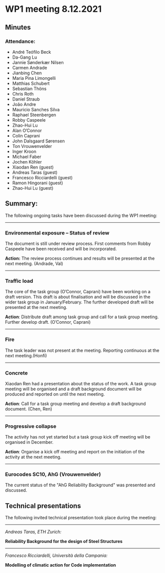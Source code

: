 # WP1 meeting 8.12.2021

## Minutes

### Attendance:

* André Teófilo Beck
* Da-Gang Lu
* Jannie Sønderkær Nilsen
* Carmen Andrade
* Jianbing Chen
* Maria Pina Limongelli
* Matthias Schubert
* Sebastian Thöns
* Chris Roth
* Daniel Straub
* João Andre
* Mauricio Sanches Silva
* Raphael Steenbergen
* Robby Caspeele
* Zhao-Hui Lu
* Alan O’Connor
* Colin Caprani
* John Dalsgaard Sørensen
* Ton Vrouwenvelder
* Inger Kroon
* Michael Faber
* Jochen Köhler
* Xiaodan Ren (guest)
* Andreas Taras (guest)
* Francesco Ricciardelli (guest)
* Ramon Hingorani (guest)
* Zhao-Hui Lu (guest)

## Summary:

The following ongoing tasks have been discussed during the WP1 meeting:

______
### Environmental exposure – Status of review
The document is still under review process. First comments from Robby Caspeele have been received and will be incorporated. 

**Action:** The review process continues and results will be presented at the next meeting. (Andrade, Val)
______

### Traffic load 
The core of the task group (O’Connor, Caprani) have been working on a draft version. This draft is about finalisation and will be discussed in the wider task group in January/February. The further developed draft will be presented at the next meeting.

**Action**: Distribute draft among task group and call for a task group meeting. Further develop draft. (O’Connor, Caprani)
_______

### Fire 
The task leader was not present at the meeting. Reporting continuous at the next meeting.(Honfi)
________

### Concrete 
Xiaodan Ren had a presentation about the status of the work. A task group meeting will be organised and a draft background document will be produced and reported on until the next meeting.

**Action**: Call for a task group meeting and develop a draft background document. (Chen, Ren)

_____
### Progressive collapse 
The activity has not yet started but a task group kick off meeting will be organised in December.
 
**Action**: Organise a kick off meeting and report on the initiation of the activity at the next meeting. 

______
### Eurocodes SC10, AhG (Vrouwenvelder)
The current status of the "AhG Reliability Background" was presented and discussed. 


## Technical presentations

The following invited technical presentation took place during the meeting:
_____

*Andreas Taras, ETH Zurich:*

**Reliability Background for the design of Steel Structures**

_____

*Francesco Ricciardelli, Università della Campania:*

**Modelling of climatic action for Code implementation**

